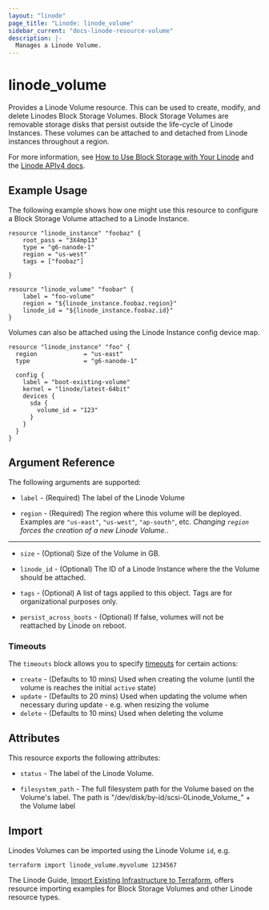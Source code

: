 ```yaml
---
layout: "linode"
page_title: "Linode: linode_volume"
sidebar_current: "docs-linode-resource-volume"
description: |-
  Manages a Linode Volume.
---
```


# linode\_volume

Provides a Linode Volume resource.  This can be used to create, modify, and delete Linodes Block Storage Volumes.  Block Storage Volumes are removable storage disks that persist outside the life-cycle of Linode Instances. These volumes can be attached to and detached from Linode instances throughout a region.

For more information, see [How to Use Block Storage with Your Linode](https://www.linode.com/docs/platform/block-storage/how-to-use-block-storage-with-your-linode/) and the [Linode APIv4 docs](https://developers.linode.com/api/v4#operation/createVolume).

## Example Usage

The following example shows how one might use this resource to configure a Block Storage Volume attached to a Linode Instance.

```hcl
resource "linode_instance" "foobaz" {
    root_pass = "3X4mp13"
    type = "g6-nanode-1"
    region = "us-west"
    tags = ["foobaz"]

}

resource "linode_volume" "foobar" {
    label = "foo-volume"
    region = "${linode_instance.foobaz.region}"
    linode_id = "${linode_instance.foobaz.id}"
}
```

Volumes can also be attached using the Linode Instance config device map.

```hcl
resource "linode_instance" "foo" {
  region             = "us-east"
  type               = "g6-nanode-1"

  config {
    label = "boot-existing-volume"
    kernel = "linode/latest-64bit"
    devices {
      sda {
        volume_id = "123"
      }
    }
  }
}
```

## Argument Reference

The following arguments are supported:

* `label` - (Required) The label of the Linode Volume

* `region` - (Required) The region where this volume will be deployed.  Examples are `"us-east"`, `"us-west"`, `"ap-south"`, etc.  *Changing `region` forces the creation of a new Linode Volume.*.

- - -

* `size` - (Optional) Size of the Volume in GB.

* `linode_id` - (Optional) The ID of a Linode Instance where the the Volume should be attached.

* `tags` - (Optional) A list of tags applied to this object. Tags are for organizational purposes only.

* `persist_across_boots` - (Optional) If false, volumes will not be reattached by Linode on reboot.

### Timeouts

The `timeouts` block allows you to specify [timeouts](https://www.terraform.io/docs/configuration/resources.html#timeouts) for certain actions:

* `create` - (Defaults to 10 mins) Used when creating the volume (until the volume is reaches the initial `active` state)
* `update` - (Defaults to 20 mins) Used when updating the volume when necessary during update - e.g. when resizing the volume
* `delete` - (Defaults to 10 mins) Used when deleting the volume

## Attributes

This resource exports the following attributes:

* `status` - The label of the Linode Volume.

* `filesystem_path` - The full filesystem path for the Volume based on the Volume's label. The path is "/dev/disk/by-id/scsi-0Linode_Volume_" + the Volume label

## Import

Linodes Volumes can be imported using the Linode Volume `id`, e.g.

```sh
terraform import linode_volume.myvolume 1234567
```

The Linode Guide, [Import Existing Infrastructure to Terraform](https://www.linode.com/docs/applications/configuration-management/import-existing-infrastructure-to-terraform/), offers resource importing examples for Block Storage Volumes and other Linode resource types.